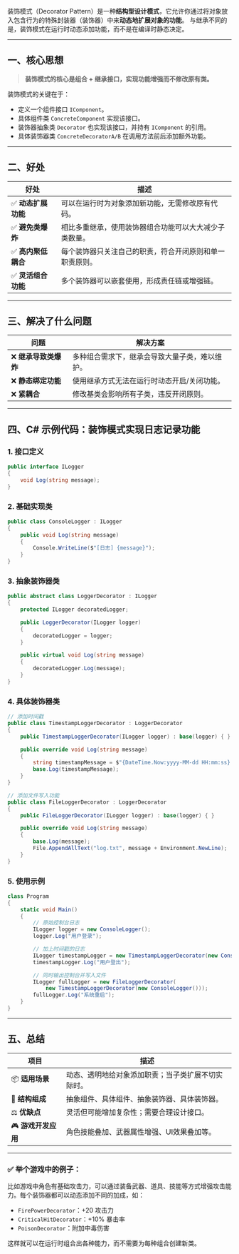 装饰模式（Decorator Pattern）是一种**结构型设计模式**，它允许你通过将对象放入包含行为的特殊封装器（装饰器）中来**动态地扩展对象的功能**。
与继承不同的是，装饰模式在运行时动态添加功能，而不是在编译时静态决定。

---

## 一、核心思想

> **装饰模式的核心是组合 + 继承接口，实现功能增强而不修改原有类。**

装饰模式的关键在于：
- 定义一个组件接口 `IComponent`。
- 具体组件类 `ConcreteComponent` 实现该接口。
- 装饰器抽象类 `Decorator` 也实现该接口，并持有 `IComponent` 的引用。
- 具体装饰器类 `ConcreteDecoratorA/B` 在调用方法前后添加额外功能。

---

## 二、好处

| 好处 | 描述 |
|------|------|
| ✅ **动态扩展功能** | 可以在运行时为对象添加新功能，无需修改原有代码。 |
| ✅ **避免类爆炸** | 相比多重继承，使用装饰器组合功能可以大大减少子类数量。 |
| ✅ **高内聚低耦合** | 每个装饰器只关注自己的职责，符合开闭原则和单一职责原则。 |
| ✅ **灵活组合功能** | 多个装饰器可以嵌套使用，形成责任链或增强链。 |

---

## 三、解决了什么问题

| 问题 | 解决方案 |
|------|----------|
| ❌ **继承导致类爆炸** | 多种组合需求下，继承会导致大量子类，难以维护。 |
| ❌ **静态绑定功能** | 使用继承方式无法在运行时动态开启/关闭功能。 |
| ❌ **紧耦合** | 修改基类会影响所有子类，违反开闭原则。 |

---

## 四、C# 示例代码：装饰模式实现日志记录功能

### 1. 接口定义
```csharp
public interface ILogger
{
    void Log(string message);
}
```


### 2. 基础实现类
```csharp
public class ConsoleLogger : ILogger
{
    public void Log(string message)
    {
        Console.WriteLine($"[日志] {message}");
    }
}
```


### 3. 抽象装饰器类
```csharp
public abstract class LoggerDecorator : ILogger
{
    protected ILogger decoratedLogger;

    public LoggerDecorator(ILogger logger)
    {
        decoratedLogger = logger;
    }

    public virtual void Log(string message)
    {
        decoratedLogger.Log(message);
    }
}
```


### 4. 具体装饰器类
```csharp
// 添加时间戳
public class TimestampLoggerDecorator : LoggerDecorator
{
    public TimestampLoggerDecorator(ILogger logger) : base(logger) { }

    public override void Log(string message)
    {
        string timestampMessage = $"{DateTime.Now:yyyy-MM-dd HH:mm:ss} - {message}";
        base.Log(timestampMessage);
    }
}

// 添加文件写入功能
public class FileLoggerDecorator : LoggerDecorator
{
    public FileLoggerDecorator(ILogger logger) : base(logger) { }

    public override void Log(string message)
    {
        base.Log(message);
        File.AppendAllText("log.txt", message + Environment.NewLine);
    }
}
```


### 5. 使用示例
```csharp
class Program
{
    static void Main()
    {
        // 原始控制台日志
        ILogger logger = new ConsoleLogger();
        logger.Log("用户登录");

        // 加上时间戳的日志
        ILogger timestampLogger = new TimestampLoggerDecorator(new ConsoleLogger());
        timestampLogger.Log("用户登出");

        // 同时输出控制台并写入文件
        ILogger fullLogger = new FileLoggerDecorator(
            new TimestampLoggerDecorator(new ConsoleLogger()));
        fullLogger.Log("系统重启");
    }
}
```


---

## 五、总结

| 项目 | 描述 |
|------|------|
| 📦 **适用场景** | 动态、透明地给对象添加职责；当子类扩展不切实际时。 |
| 🔁 **结构组成** | 抽象组件、具体组件、抽象装饰器、具体装饰器。 |
| ⚖️ **优缺点** | 灵活但可能增加复杂性；需要合理设计接口。 |
| 🎮 **游戏开发应用** | 角色技能叠加、武器属性增强、UI效果叠加等。 |

---

### ✅ 举个游戏中的例子：

比如游戏中角色有基础攻击力，可以通过装备武器、道具、技能等方式增强攻击能力。每个装饰器都可以动态添加不同的加成，如：

- `FirePowerDecorator`：+20 攻击力
- `CriticalHitDecorator`：+10% 暴击率
- `PoisonDecorator`：附加中毒伤害

这样就可以在运行时组合出各种能力，而不需要为每种组合创建新类。